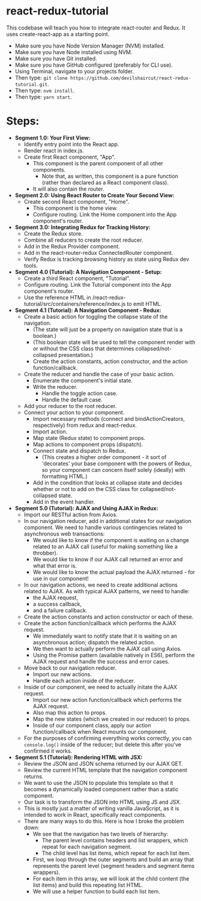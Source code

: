 # react-redux-tutorial

This codebase will teach you how to integrate react-router and Redux. It uses create-react-app as a starting point.

- Make sure you have Node Version Manager (NVM) installed.
- Make sure you have Node installed using NVM.
- Make sure you have Git installed.
- Make sure you have GitHub configured (preferably for CLI use).
- Using Terminal, navigate to your projects folder.
- Then type: `git clone https://github.com/devilshaircut/react-redux-tutorial.git`.
- Then type: `nvm install`.
- Then type: `yarn start`.


# Steps:

- **Segment 1.0: Your First View:**
    - Identify entry point into the React app.
    - Render react in index.js.
    - Create first React component, "App".
        - This component is the parent component of all other components.
            - Note that, as written, this component is a pure function (rather than declared as a React component class).
        - It will also contain the router.
- **Segment 2.0: Using React Router to Create Your Second View:**
    - Create second React component, "Home".
        - This component is the home view.
        - Configure routing. Link the Home component into the App component's router.
- **Segment 3.0: Integrating Redux for Tracking History:**
    - Create the Redux store.
    - Combine all reducers to create the root reducer.
    - Add in the Redux Provider component.
    - Add in the react-router-redux ConnectedRouter component.
    - Verify Redux is tracking browsing history as state using Redux dev tools.
- **Segment 4.0 (Tutorial): A Navigation Component - Setup:**
    - Create a third React component, "Tutorial".
    - Configure routing. Link the Tutorial component into the App component's router.
    - Use the reference HTML in /react-redux-tutorial/src/containers/reference/index.js to emit HTML.
- **Segment 4.1 (Tutorial): A Navigation Component - Redux:**
    - Create a basic action for toggling the collapse state of the navigation.
        - (The state will just be a property on navigation state that is a boolean.)
        - (This boolean state will be used to tell the component render with or without the CSS class that determines collapsed/not-collapsed presentation.)
        - Create the action constants, action constructor, and the action function/callback.
    - Create the reducer and handle the case of your basic action.
        - Enumerate the component's initial state.
        - Write the reducer.
            - Handle the toggle action case.
            - Handle the default case.
    - Add your reducer to the root reducer.
    - Connect your action to your component.
        - Import necessary methods (connect and bindActionCreators, respectively) from redux and react-redux.
        - Import action.
        - Map state (Redux state) to component props.
        - Map actions to component props (dispatch).
        - Connect state and dispatch to Redux.
            - (This creates a higher order component - it sort of 'decorates' your base component with the powers of Redux, so your component can concern itself solely (ideally) with formatting HTML.)
        - Add in the condition that looks at collapse state and decides whether or not to add on the CSS class for collapsed/not-collapsed state.
        - Add in the event handler.
- **Segment 5.0 (Tutorial): AJAX and Using AJAX in Redux:**
    - Import our RESTful action from Axios.
    - In our navigation reducer, add in additional states for our navigation component. We need to handle various contingencies related to asynchronous web transactions:
        - We would like to know if the component is waiting on a change related to an AJAX call (useful for making something like a throbber).
        - We would like to know if our AJAX call returned an error and what that error is.
        - We would like to know the actual payload the AJAX returned - for use in our component!
    - In our navigation actions, we need to create additional actions related to AJAX. As with typical AJAX patterns, we need to handle:
        - the AJAX request,
        - a success callback,
        - and a failure callback.
    - Create the action constants and action constructor or each of these.
    - Create the action function/callback which performs the AJAX request.
        - We immediately want to notify state that it is waiting on an asynchronous action; dispatch the related action.
        - We then want to actually perform the AJAX call using Axios.
        - Using the Promise pattern (available natively in ES6), perform the AJAX request and handle the success and error cases.
    - Move back to our navigation reducer.
        - Import our new actions.
        - Handle each action inside of the reducer.
    - Inside of our component, we need to actually initate the AJAX request.
        - Import our new action function/callback which performs the AJAX request.
        - Also map this action to props.
        - Map the new states (which we created in our reducer) to props.
        - Inside of our component class, apply our action function/callback when React mounts our component.
    - For the purposes of confirming everything works correctly, you can `console.log()` inside of the reducer; but delete this after you've confirmed it works.
- **Segment 5.1 (Tutorial): Rendering HTML with JSX:**
    - Review the JSON and JSON schema returned by our AJAX GET.
    - Review the current HTML template that the navigation component returns.
    - We want to use the JSON to populate this template so that it becomes a dynamically loaded component rather than a static component.
    - Our task is to transform the JSON into HTML using JS and JSX.
    - This is mostly just a matter of writing vanilla JavaScript, as it is intended to work in React, specifically react components.
    - There are many ways to do this. Here is how I broke the problem down:
        - We see that the navigation has two levels of hierarchy:
            - The parent level contains headers and list wrappers, which repeat for each navigation segment.
            - The child level has list items, which repeat for each list item.
        - First, we loop through the outer segments and build an array that represents the parent level (segment headers and segment items wrappers).
        - For each item in this array, we will look at the child content (the list items) and build this repeating list HTML.
        - We will use a helper function to build each list item.





